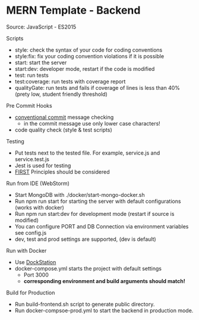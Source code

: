 # MERN Template - Backend

Source: JavaScript - ES2015

Scripts
 - style: check the syntax of your code for coding conventions
 - style:fix: fix your coding convention violations if it is possible
 - start: start the server
 - start:dev: developer mode, restart if the code is modified
 - test: run tests
 - test:coverage: run tests with coverage report
 - qualityGate: run tests and fails if coverage of lines is less than 40% (prety low, student friendly threshold)

Pre Commit Hooks
 - [conventional commit](https://www.conventionalcommits.org/en/v1.0.0/) message checking
   - in the commit message use only lower case characters!
 - code quality check (style & test scripts)

Testing
 - Put tests next to the tested file. For example, service.js and service.test.js
 - Jest is used for testing
 - [FIRST](https://medium.com/@tasdikrahman/f-i-r-s-t-principles-of-testing-1a497acda8d6) Principles should be considered

Run from IDE (WebStorm)
 - Start MongoDB with ./docker/start-mongo-docker.sh
 - Run npm run start for starting the server with default configurations (works with docker)
 - Run npm run start:dev for development mode (restart if source is modified)
 - You can configure PORT and DB Connection via environment variables see config.js
 - dev, test and prod settings are supported, (dev is default)

Run with Docker
 - Use [DockStation](https://dockstation.io/)
 - docker-compose.yml starts the project with default settings
   - Port 3000
   - __corresponding environment and build arguments should match!__
   
Build for Production
 - Run build-frontend.sh script to generate public directory.
 - Run docker-compsoe-prod.yml to start the backend in production mode.

